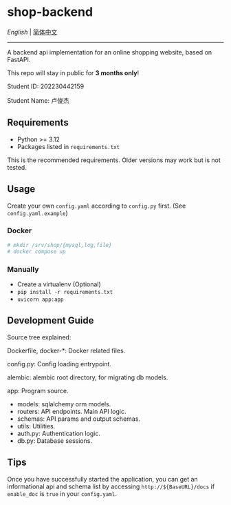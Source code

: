# shop-backend

*English* | [简体中文](https://github.com/Jay-716/shop-backend/blob/master/README.zh-CN.md)

---

A backend api implementation for an online shopping website, based on FastAPI.

This repo will stay in public for **3 months only**!

Student ID: 202230442159

Student Name: 卢俊杰


## Requirements

 - Python >= 3.12
 - Packages listed in `requirements.txt`

This is the recommended requirements. Older versions may work but is not tested.


## Usage

Create your own `config.yaml` according to `config.py` first. (See `config.yaml.example`)

### Docker

```sh
# mkdir /srv/shop/{mysql,log,file}
# docker compose up
```

### Manually

 - Create a virtualenv (Optional)
 - `pip install -r requirements.txt`
 - `uvicorn app:app`


## Development Guide

Source tree explained:

Dockerfile, docker-\*: Docker related files.

config.py: Config loading entrypoint.

alembic: alembic root directory, for migrating db models.

app: Program source.

 - models: sqlalchemy orm models.
 - routers: API endpoints. Main API logic.
 - schemas: API params and output schemas.
 - utils: Utilities.
 - auth.py: Authentication logic.
 - db.py: Database sessions.


## Tips

Once you have successfully started the application, you can get an informational api and schema list by accessing `http://${BaseURL}/docs` if `enable_doc` is `true` in your `config.yaml`.


